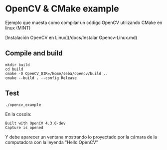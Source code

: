 # OpenCV & CMake example
Ejemplo que muesta como compilar un código OpenCV utilizando CMake en linux (MINT)

[Instalación OpenCV en Linux](/docs/Instalar Opencv-Linux.md)


## Compile and build
```
mkdir build
cd build
cmake -D OpenCV_DIR=/home/seba/opencv/build ..
cmake --build . --config Release
```

## Test
```
./opencv_example 
```
En la cosola:
```
Built with OpenCV 4.3.0-dev
Capture is opened
```
Y debe aparecer un ventana mostrando lo proyectado por la cámara de la computadora con la leyenda "Hello OpenCV"

